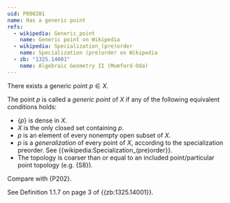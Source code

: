 ```yaml
---
uid: P000201
name: Has a generic point
refs:
  - wikipedia: Generic_point
    name: Generic point on Wikipedia
  - wikipedia: Specialization_(pre)order
    name: Specialization (pre)order on Wikipedia
  - zb: "1325.14001"
    name: Algebraic Geometry II (Mumford-Oda)
---
```


There exists a generic point $p \in X$.

The point $p$ is called a *generic point* of $X$ if any of the following equivalent conditions holds:

- $\{p\}$ is dense in $X$.
- $X$ is the only closed set containing $p$.
- $p$ is an element of every nonempty open subset of $X$.
- $p$ is a *generalization* of every point of $X$, according to the specialization preorder. See {{wikipedia:Specialization_(pre)order}}.
- The topology is coarser than or equal to an included point/particular point topology (e.g. {S8}).

Compare with {P202}.

See Definition 1.1.7 on page 3 of {{zb:1325.14001}}.
